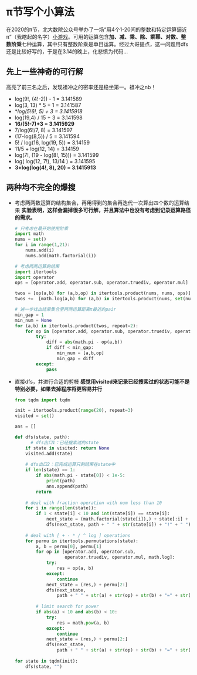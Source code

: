 # π节写个小算法
在2020的π节，北大数院公众号举办了一场“用4个1-20间的整数和特定运算逼近π”（我瞎起的名字）[小游戏](https://mp.weixin.qq.com/s/KSuIBBEoEpy5Nu-RKicuxQ)。可用的运算包含**加、减、乘、除、乘幂、对数、整数阶乘**七种运算，其中只有整数阶乘是单目运算。经过大哥提点，这一问题用dfs还是比较好写的，于是在3.14的晚上，化悲愤为代码...
## 先上一些神奇的可行解
高亮了前三名之后，发现祖冲之的密率还是稳坐第一。祖冲之nb！
- log(9!, (4!-2)) - 1 = 3.141589
- log(3, 13) * 5 + 1 = 3.141587
- **log(5!*6!, 5) + 3 = 3.1415918**
- log(19,4) / 15 + 3 = 3.141598
- **16/(5!-7)+3 = 3.1415929**
- 7/log(6!/7, 8) = 3.141597
- (17-log(8,5)) / 5 = 3.141594
- 5! / log(16, log(19, 5)) = 3.14159
- 11/5 + log(12, 14) = 3.14159
- log(7!, (19 - log(8!, 15))) = 3.141599
- log( log(12, 7!), 13/14 ) = 3.141595
- **3+log(log(4!, 8), 20) = 3.1415913**
## 两种均不完全的爆搜
- 考虑两两数运算的结构集合，再用得到的集合再迭代一次算出四个数的运算结果
  **实验表明，这样会漏掉很多可行解，并且算法中也没有考虑到记录运算路径的需求。**
  ```python
  # 只考虑在最开始使用阶乘
  import math
  nums = set()
  for i in range(1,21):
      nums.add(i)
      nums.add(math.factorial(i))
  ```
  ```python
  # 考虑两两运算的结果
  import itertools
  import operator
  ops = [operator.add, operator.sub, operator.truediv, operator.mul]
  
  twos = [op(a,b) for (a,b,op) in itertools.product(nums, nums, ops)]
  twos +=  [math.log(a,b) for (a,b) in itertools.product(nums, set(nums)-set([1]))]
  ```
  ```python
  # 进一步找出结果集合里两两运算距离π最近的pair
  min_gap = 1
  min_num = None
  for (a,b) in itertools.product(twos, repeat=2):
      for op in [operator.add, operator.sub, operator.truediv, operator.mul, math.log]:
          try:
              diff = abs(math.pi - op(a,b))
              if diff < min_gap:
                  min_num = [a,b,op]
                  min_gap = diff
          except:
              pass
  ```
- 直接dfs，并进行合适的剪枝
  **感觉用visited来记录已经搜索过的状态可能不是特别必要，如果去掉程序将更容易并行**
  ```python
  from tqdm import tqdm
  
  init = itertools.product(range(20), repeat=3)
  visited = set()
  
  ans = []
  
  def dfs(state, path):
    	# dfs出口1：已经搜索过的state
      if state in visited: return None
      visited.add(state)
      
      # dfs出口2：已完成运算只剩结果在state中
      if len(state) == 1:
          if abs(math.pi - state[0]) < 1e-5:
              print(path)
              ans.append(path)
          return
      
      # deal with fraction operation with num less than 10
      for i in range(len(state)):
          if 1 < state[i] < 10 and int(state[i]) == state[i]:
              next_state = (math.factorial(state[i]),) + state[:i] + state[i+1:]
              dfs(next_state, path + " " + str(state[i]) + "!" + " ")
              
      # deal with [ + - * / ^ log ] operations
      for permu in itertools.permutations(state):
          a, b = permu[0], permu[1]
          for op in [operator.add, operator.sub, 
                     operator.truediv, operator.mul, math.log]:
              try:
                  res = op(a, b)
              except:
                  continue
              next_state = (res,) + permu[2:]
              dfs(next_state, 
                  path + " " + str(a) + str(op) + str(b) + "=" + str(res) + " ")
          
          # limit search for power
          if abs(a) < 10 and abs(b) < 10:
              try:
                  res = math.pow(a, b)
              except:
                  continue
              next_state = (res,) + permu[2:]
              dfs(next_state, 
                  path + " " + str(a) + str(op) + str(b) + "=" + str(res) + " ")
              
  for state in tqdm(init):
      dfs(state, "")
  ```
  
